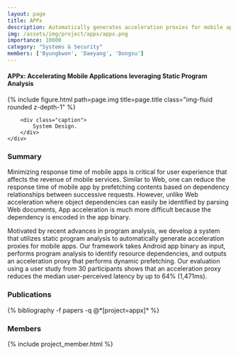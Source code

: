 ```yaml
---
layout: page
title: APPx
description: Automatically generates acceleration proxies for mobile apps
img: /assets/img/project/appx/appx.png
importance: 10000
category: "Systems & Security"
members: ['Byungkwon', 'Daeyang', 'Dongsu']
---
```

<h4>APPx: Accelerating Mobile Applications leveraging Static Program Analysis</h4>

<div class="row justify-content-sm-center">
    <div class="col-md mt-3 col-md-6">
        {% include figure.html path=page.img title=page.title class="img-fluid rounded z-depth-1" %}
        
        <div class="caption">
            System Design.
        </div>
    </div>
</div>

<h3>Summary</h3>
Minimizing response time of mobile apps is critical for user experience that affects the revenue of mobile services. Similar to Web, one can reduce the response time of mobile app by prefetching contents based on dependency relationships between successive requests. However, unlike Web acceleration where object dependencies can easily be identified by parsing Web documents, App acceleration is much more difficult because the dependency is encoded in the app binary.

Motivated by recent advances in program analysis, we develop a system that utilizes static program analysis to automatically generate acceleration proxies for mobile apps. Our framework takes Android app binary as input, performs program analysis to identify resource dependencies, and outputs an acceleration proxy that performs dynamic prefetching. Our evaluation using a user study from 30 participants shows that an acceleration proxy reduces the median user-perceived latency by up to 64% (1,471ms).

<h3>Publications</h3>
<div class="publications">
{% bibliography -f papers -q @*[project=appx]* %}
</div>

<h3>Members</h3>
{% include project_member.html %}

